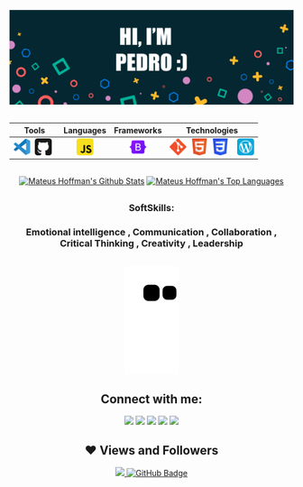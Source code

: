 [![Cbspedro's GitHub Banner](./assets/GitHubHeader.png)]()
##

<div id='lojc' align="center">

| Tools  | Languages | Frameworks  | Technologies |  
|---|---|---|---|
|<div id='lojc' align="center"><img src="https://github.com/devicons/devicon/blob/master/icons/vscode/vscode-original.svg" title="" alt="J" width="30" height="30"/>&nbsp;&nbsp;<img src="https://github.com/cbspedro/cbspedro/blob/main/assets/GitHub.svg" title="" alt="J" width="30" height="30" background-color="white"/>&nbsp;&nbsp;</div>|<div id='lojc' align="center"><img src="https://github.com/cbspedro/cbspedro/blob/main/assets/JavaScript.svg" title="" alt="J" width="30" height="30"/></div>|<div id='lojc' align="center"><img src="https://github.com/devicons/devicon/blob/master/icons/bootstrap/bootstrap-original.svg" title="" alt="J" width="30" height="30"/></div>|<div id='lojc' align="center"><img src="https://github.com/devicons/devicon/blob/master/icons/git/git-original.svg" title="" alt="J" width="30" height="30"/>&nbsp;&nbsp;<img src="https://github.com/cbspedro/cbspedro/blob/main/assets/HTML.svg" title="" alt="J" width="30" height="30"/>&nbsp;&nbsp;<img src="https://github.com/cbspedro/cbspedro/blob/main/assets/CSS.svg" title="" alt="J" width="30" height="30"/>&nbsp;&nbsp;&nbsp;&nbsp;<img src="https://github.com/cbspedro/cbspedro/blob/main/assets/WordPress.svg" title="" alt="J" width="30" height="30"/></div></div>| 

## 

<div align="center">
  <a href="https://github.com/cbspedro/github-readme-stats"><img height="165em" alt="Mateus Hoffman's Github Stats" src="https://github-readme-stats.vercel.app/api?username=cbspedro&show_icons=true&count_private=true&theme=react&hide_border=true&bg_color=0D1117" /></a>
  <a href="https://github.com/cbspedro/github-readme-stats"><img height="165em" alt="Mateus Hoffman's Top Languages" src="https://github-readme-stats.vercel.app/api/top-langs/?username=cbspedro&langs_count=8&count_private=true&layout=compact&theme=react&hide_border=true&bg_color=0D1117"/>
	</a>
</div>

##

<div>
	<h3 align="center">SoftSkills:<h3>
	<p align="center">Emotional intelligence
, Communication
, Collaboration
, Critical Thinking
, Creativity
, Leadership<p>
</div>

##	


![Snake animation](https://github.com/cbspedro/cbspedro/blob/output/github-contribution-grid-snake.svg)


## Connect with me:
<div align="center">
  <a href="https://instagram.com/cbs_pedro" target="_blank"><img src="https://img.shields.io/badge/-Instagram-%23E4405F?style=for-the-badge&logo=instagram&logoColor=white" target="_blank"></a>
 	<a href="https://www.twitch.tv/cbspedro" target="_blank"><img src="https://img.shields.io/badge/Twitch-9146FF?style=for-the-badge&logo=twitch&logoColor=white" target="_blank"></a>
 <a href="https://discord.com/channels/@me/756655800512020613" target="_blank"><img src="https://img.shields.io/badge/Discord-7289DA?style=for-the-badge&logo=discord&logoColor=white" target="_blank"></a>
  <a href = "mailto:pedrocbseverino@gmail.com"><img src="https://img.shields.io/badge/-Gmail-%23333?style=for-the-badge&logo=gmail&logoColor=white" target="_blank"></a>
  <a href="https://www.linkedin.com/in/cbspedro/" target="_blank"><img src="https://img.shields.io/badge/-LinkedIn-%230077B5?style=for-the-badge&logo=linkedin&logoColor=white" target="_blank"></a> 
</div>

## ❤ Views and Followers
<div align="center">
	<a href="https://github.com/Meghna-DAS/github-profile-views-counter">
		<img src="https://komarev.com/ghpvc/?username=cbspedro">
	</a>
	<a href="https://github.com/cbspedro?tab=followers"><img src="https://img.shields.io/github/followers/cbspedro?label=Followers&style=social" 			alt="GitHub Badge"></a>
</div> 

